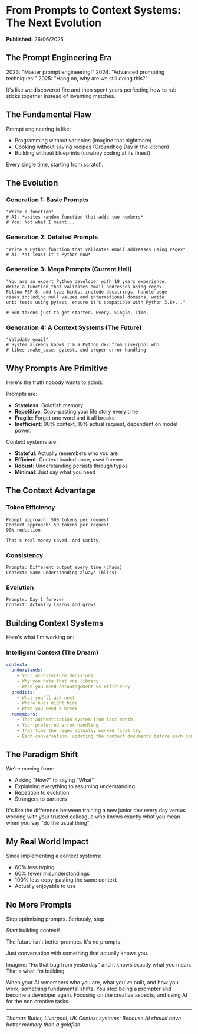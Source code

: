# From Prompts to Context Systems: The Next Evolution

**Published:** 26/06/2025

## The Prompt Engineering Era

2023: "Master prompt engineering!"
2024: "Advanced prompting techniques!"
2025: "Hang on, why are we still doing this?"

It's like we discovered fire and then spent years perfecting how to rub sticks together instead of inventing matches.

## The Fundamental Flaw

Prompt engineering is like:
- Programming without variables (imagine that nightmare)
- Cooking without saving recipes (Groundhog Day in the kitchen)
- Building without blueprints (cowboy coding at its finest)

Every single time, starting from scratch.

## The Evolution

### Generation 1: Basic Prompts
```
"Write a function"
# AI: *writes random function that adds two numbers*
# You: Not what I meant...
```

### Generation 2: Detailed Prompts
```
"Write a Python function that validates email addresses using regex"
# AI: *at least it's Python now*
```

### Generation 3: Mega Prompts (Current Hell)
```
"You are an expert Python developer with 10 years experience.
Write a function that validates email addresses using regex.
Follow PEP 8, add type hints, include docstrings, handle edge
cases including null values and international domains, write
unit tests using pytest, ensure it's compatible with Python 3.8+..."

# 500 tokens just to get started. Every. Single. Time.
```

### Generation 4: A Context Systems (The Future)
```
"Validate email"
# System already knows I'm a Python dev from Liverpool who
# likes snake_case, pytest, and proper error handling
```

## Why Prompts Are Primitive

Here's the truth nobody wants to admit:

Prompts are:
- **Stateless**: Goldfish memory
- **Repetitive**: Copy-pasting your life story every time
- **Fragile**: Forget one word and it all breaks
- **Inefficient**: 90% context, 10% actual request, dependent on model power.

Context systems are:
- **Stateful**: Actually remembers who you are
- **Efficient**: Context loaded once, used forever
- **Robust**: Understanding persists through typos
- **Minimal**: Just say what you need

## The Context Advantage

### Token Efficiency
```
Prompt approach: 500 tokens per request
Context approach: 50 tokens per request
90% reduction

That's real money saved. And sanity.
```

### Consistency
```
Prompts: Different output every time (chaos)
Context: Same understanding always (bliss)
```

### Evolution
```
Prompts: Day 1 forever
Context: Actually learns and grows
```

## Building Context Systems

Here's what I'm working on:

### Intelligent Context (The Dream)
```yaml
context:
  understands:
    - Your architecture decisions
    - Why you hate that one library
    - When you need encouragement vs efficiency
  predicts:
    - What you'll ask next
    - Where bugs might hide
    - When you need a break
  remembers:
    - That authentication system from last month
    - Your preferred error handling
    - That time the regex actually worked first try
    - Each conversation, updating the context documents before each commit.
```

## The Paradigm Shift

We're moving from:
- Asking "How?" to saying "What"
- Explaining everything to assuming understanding
- Repetition to evolution
- Strangers to partners

It's like the difference between training a new junior dev every day versus working with your trusted colleague who knows exactly what you mean when you say "do the usual thing".

## My Real World Impact

Since implementing a context systems:
- 60% less typing
- 60% fewer misunderstandings
- 100% less copy-pasting the same context
- Actually enjoyable to use

## No More Prompts

Stop optimising prompts. Seriously, stop. 

Start building context!

The future isn't better prompts. It's no prompts. 

Just conversation with something that actually knows you.

Imagine: "Fix that bug from yesterday" and it knows exactly what you mean. That's what I'm building.

When your AI remembers who you are, what you've built, and how you work, something fundamental shifts. You stop being a prompter and become a developer again. Focusing on the creative aspects, and using AI for the non creative tasks. 

---

*Thomas Butler, Liverpool, UK*
*Context systems: Because AI should have better memory than a goldfish*
